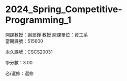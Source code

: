 # 2024_Spring_Competitive-Programming_1
開課教授：謝旻錚 教授
開課單位：資工系    
當期課號：515600

永久課號：CSCS20031

學分數：3.00

必/選修：選修
